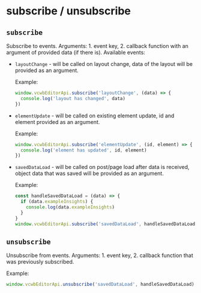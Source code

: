 # subscribe / unsubscribe

## `subscribe`

Subscribe to events. Arguments: 1. event key, 2. callback function with an argument of provided data (if there is). Available events:
  - `layoutChange` - will be called on layout change, data of the layout will be provided as an argument.

    Example:
    ```javascript
    window.vcwbEditorApi.subscribe('layoutChange', (data) => {
      console.log('layout has changed', data)
    })
    ```

  - `elementUpdate` - will be called on existing element update, id and element provided as an argument.

    Example:
    ```javascript
    window.vcwbEditorApi.subscribe('elementUpdate', (id, element) => {
      console.log('element has updated', id, element)
    })
    ```

  - `savedDataLoad` - will be called on post/page load after data is received, object data that was saved will be provided as an argument.

    Example:
    ```javascript
    const handleSavedDataLoad = (data) => {
      if (data.exampleInsights) {
        console.log(data.exampleInsights)
      }
    }
    window.vcwbEditorApi.subscribe('savedDataLoad', handleSavedDataLoad)
    ```


## `unsubscribe`

Unsubscribe from events. Arguments: 1. event key, 2. callback function that was previously subscribed.

Example:

```javascript
window.vcwbEditorApi.unsubscribe('savedDataLoad', handleSavedDataLoad)
```
